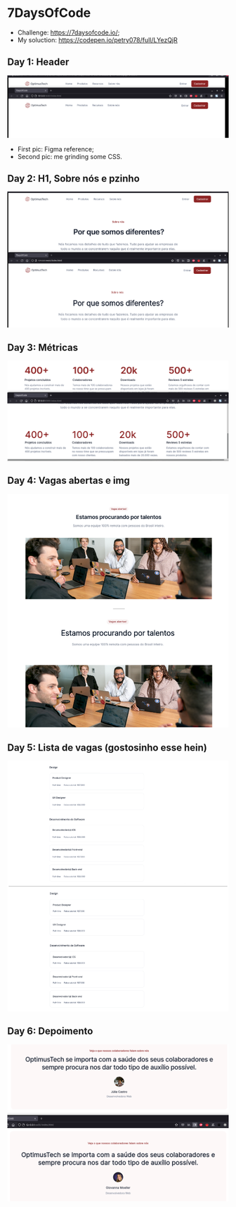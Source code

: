 # 7DaysOfCode
* Challenge: https://7daysofcode.io/;
* My soluction: https://codepen.io/petry078/full/LYezQjR

## Day 1: Header
![proof](https://raw.githubusercontent.com/petry078/7DaysOfCode/main/proof.png)
* First pic: Figma reference;
* Second pic: me grinding some CSS.

## Day 2: H1, Sobre nós e pzinho
![proof](https://raw.githubusercontent.com/petry078/7DaysOfCode/main/proof2.png)

## Day 3: Métricas
![proof](https://raw.githubusercontent.com/petry078/7DaysOfCode/main/proof3.png)

## Day 4: Vagas abertas e img
![proof](https://raw.githubusercontent.com/petry078/7DaysOfCode/main/proof4.png)

## Day 5: Lista de vagas (gostosinho esse hein)
![proof](https://raw.githubusercontent.com/petry078/7DaysOfCode/main/proof5.png)

## Day 6: Depoimento
![proof](https://raw.githubusercontent.com/petry078/7DaysOfCode/main/proof6.png)
